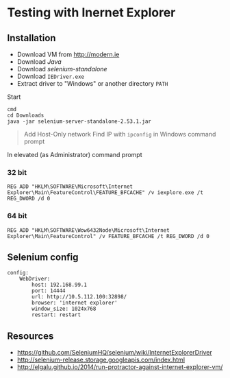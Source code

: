 # Testing with Inernet Explorer

## Installation

- Download VM from http://modern.ie
- Download *Java*
- Download *selenium-standalone*  
- Download `IEDriver.exe`
 - Extract driver to "Windows" or another directory `PATH`

Start 

    cmd
    cd Downloads
    java -jar selenium-server-standalone-2.53.1.jar

> Add Host-Only network
> Find IP with `ipconfig` in Windows command prompt

In elevated (as Administrator) command prompt

### 32 bit

    REG ADD "HKLM\SOFTWARE\Microsoft\Internet Explorer\Main\FeatureControl\FEATURE_BFCACHE" /v iexplore.exe /t REG_DWORD /d 0

### 64 bit

    REG ADD "HKLM\SOFTWARE\Wow6432Node\Microsoft\Internet Explorer\Main\FeatureControl" /v FEATURE_BFCACHE /t REG_DWORD /d 0

## Selenium config

    config:
        WebDriver:
            host: 192.168.99.1
            port: 14444
            url: http://10.5.112.100:32898/
            browser: 'internet explorer'
            window_size: 1024x768
            restart: restart
            
## Resources

- https://github.com/SeleniumHQ/selenium/wiki/InternetExplorerDriver
- http://selenium-release.storage.googleapis.com/index.html
- http://elgalu.github.io/2014/run-protractor-against-internet-explorer-vm/
            